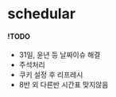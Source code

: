 # schedular
#### !TODO
<ul>
<li>31일, 윤년 등 날짜이슈 해결</li>
<li>주석처리</li>
<li>쿠키 설정 후 리프레시</li>
<li>8반 외 다른반 시간표 맞지않음</li>
</ul>
